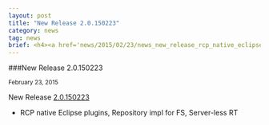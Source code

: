 ```yaml
---
layout: post
title: "New Release 2.0.150223"
category: news
tag: news
brief: <h4><a href='news/2015/02/23/news_new_release_rcp_native_eclipse_plugins.html'>New Release 2.0.150223</a></h4> <sub class="post-info">February 23, 2015</sub></br>
---
```


###New Release 2.0.150223

<sub class="post-info">February 23, 2015</sub>
		
New Release 
[2.0.150223](https://github.com/SAP/cloud-dirigible/releases/tag/2.0.150223)
- RCP native Eclipse plugins, Repository impl for FS, Server-less RT
